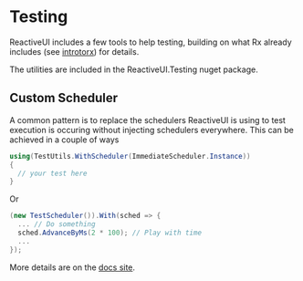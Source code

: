 # Testing

ReactiveUI includes a few tools to help testing, building on what Rx already includes (see [introtorx](http://www.introtorx.com/content/v1.0.10621.0/16_TestingRx.html)) for details.

The utilities are included in the ReactiveUI.Testing nuget package.

## Custom Scheduler

A common pattern is to replace the schedulers ReactiveUI is using to test execution is occuring without injecting schedulers everywhere. This can be achieved in a couple of ways

```csharp
using(TestUtils.WithScheduler(ImmediateScheduler.Instance))
{
  // your test here
}
```

Or
```csharp
(new TestScheduler()).With(sched => {
  ... // Do something
  sched.AdvanceByMs(2 * 100); // Play with time
  ...
});
```


More details are on the [docs site](https://reactiveui.net/api/reactiveui.testing/testutils/).

